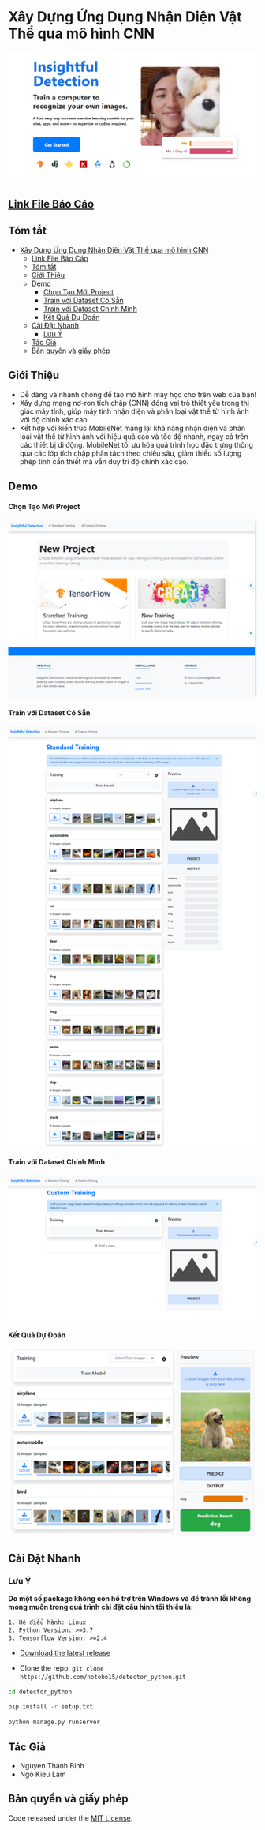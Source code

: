
# Xây Dựng Ứng Dụng Nhận Diện Vật Thể qua mô hình CNN

![alt text](docs/images/home.png)

## [Link File Báo Cáo](https://www.overleaf.com/read/ggttmjkvswmt#9b40b4)

## Tóm tắt
- [Xây Dựng Ứng Dụng Nhận Diện Vật Thể qua mô hình CNN](#xây-dựng-ứng-dụng-nhận-diện-vật-thể-qua-mô-hình-cnn)
  - [Link File Báo Cáo](#link-file-báo-cáo)
  - [Tóm tắt](#tóm-tắt)
  - [Giới Thiệu](#giới-thiệu)
  - [Demo](#demo)
      - [Chọn Tạo Mới Project](#chọn-tạo-mới-project)
      - [Train với Dataset Có Sẵn](#train-với-dataset-có-sẵn)
      - [Train với Dataset Chính Mình](#train-với-dataset-chính-mình)
      - [Kết Quả Dự Đoán](#kết-quả-dự-đoán)
  - [Cài Đặt Nhanh](#cài-đặt-nhanh)
    - [Lưu Ý](#lưu-ý)
  - [Tác Giả](#tác-giả)
  - [Bản quyền và giấy phép](#bản-quyền-và-giấy-phép)

  

## Giới Thiệu
- Dễ dàng và nhanh chóng để tạo mô hình máy học cho trên web của bạn!
- Xây dựng mạng nơ-ron tích chập (CNN) đóng vai trò thiết yếu trong thị giác máy tính, giúp máy tính nhận diện và phân loại vật thể từ hình ảnh với độ chính xác cao. 
- Kết hợp với kiến trúc MobileNet mang lại khả năng nhận diện và phân loại vật thể từ hình ảnh với hiệu quả cao và tốc độ nhanh, ngay cả trên các thiết bị di động. MobileNet tối ưu hóa quá trình học đặc trưng thông qua các lớp tích chập phân tách theo chiều sâu, giảm thiểu số lượng phép tính cần thiết mà vẫn duy trì độ chính xác cao.  

## Demo
#### Chọn Tạo Mới Project
![alt text](docs/images/new-project.png)
#### Train với Dataset Có Sẵn
![alt text](docs/images/standard-training.png)
#### Train với Dataset Chính Mình
![alt text](docs/images/custom-training.png)
#### Kết Quả Dự Đoán 
![alt text](docs/images/prediction.png)

## Cài Đặt Nhanh  

### Lưu Ý
**Do một số package không còn hổ trợ trên Windows và để tránh lỗi không mong muốn trong quá trình cài đặt cấu hình tối thiểu là:**
```
1. Hệ điểu hành: Linux
2. Python Version: >=3.7
3. Tensorflow Version: >=2.4
```
- [Download the latest release](https://github.com/notobo15/detector_python/releases/tag/v1.0.0)

- Clone the repo: `git clone https://github.com/notobo15/detector_python.git`

```bash
cd detector_python
```

```bash
pip install -r setup.txt
```

```bash
python manage.py runserver
```

## Tác Giả
- Nguyen Thanh Binh
- Ngo Kieu Lam

## Bản quyền và giấy phép
Code released under the [MIT License](https://github.com/notobo15/detector_python/blob/v1.0.0/LICENSE).